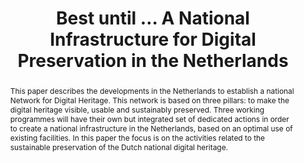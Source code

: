 ---
abstract: 'This paper describes the developments in the Netherlands to establish a
  national Network for Digital Heritage. This network is based on three pillars: to
  make the digital heritage visible, usable and sustainably preserved. Three working
  programmes will have

  their own but integrated set of dedicated actions in order to create

  a national infrastructure in the Netherlands, based on an optimal use

  of existing facilities. In this paper the focus is on the activities related to
  the sustainable preservation of the Dutch national digital heritage.'
creators:
- Sierman, Barbara
- Ras, Marcel
date: null
document_url: https://services.phaidra.univie.ac.at/api/object/o:429559/download
grand_parent: iPRES
institutions: []
keywords:
- digital preservation
- ncdd
- national infrastructure
landing_page_url: https://phaidra.univie.ac.at/o:429559
language: eng
layout: publication
license: CC BY 4.0 International
notes_url: null
parent: iPRES 2015
publication_type: paper
size: 199846
slides_url: null
source_name: iPRES
stream_url: null
title: Best until … A National Infrastructure for Digital Preservation in the Netherlands
year: 2015
---
